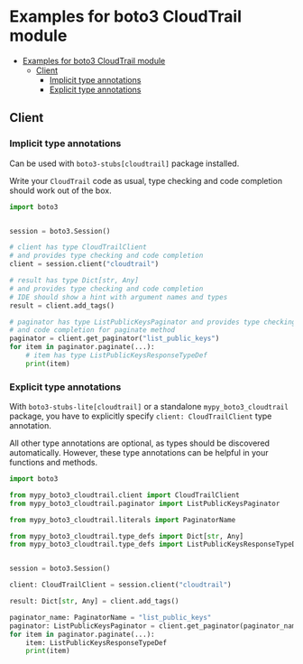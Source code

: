 <a id="examples-for-boto3-cloudtrail-module"></a>

# Examples for boto3 CloudTrail module

- [Examples for boto3 CloudTrail module](#examples-for-boto3-cloudtrail-module)
  - [Client](#client)
    - [Implicit type annotations](#implicit-type-annotations)
    - [Explicit type annotations](#explicit-type-annotations)

<a id="client"></a>

## Client

<a id="implicit-type-annotations"></a>

### Implicit type annotations

Can be used with `boto3-stubs[cloudtrail]` package installed.

Write your `CloudTrail` code as usual, type checking and code completion should
work out of the box.

```python
import boto3


session = boto3.Session()

# client has type CloudTrailClient
# and provides type checking and code completion
client = session.client("cloudtrail")

# result has type Dict[str, Any]
# and provides type checking and code completion
# IDE should show a hint with argument names and types
result = client.add_tags()

# paginator has type ListPublicKeysPaginator and provides type checking
# and code completion for paginate method
paginator = client.get_paginator("list_public_keys")
for item in paginator.paginate(...):
    # item has type ListPublicKeysResponseTypeDef
    print(item)
```

<a id="explicit-type-annotations"></a>

### Explicit type annotations

With `boto3-stubs-lite[cloudtrail]` or a standalone `mypy_boto3_cloudtrail`
package, you have to explicitly specify `client: CloudTrailClient` type
annotation.

All other type annotations are optional, as types should be discovered
automatically. However, these type annotations can be helpful in your functions
and methods.

```python
import boto3

from mypy_boto3_cloudtrail.client import CloudTrailClient
from mypy_boto3_cloudtrail.paginator import ListPublicKeysPaginator

from mypy_boto3_cloudtrail.literals import PaginatorName

from mypy_boto3_cloudtrail.type_defs import Dict[str, Any]
from mypy_boto3_cloudtrail.type_defs import ListPublicKeysResponseTypeDef


session = boto3.Session()

client: CloudTrailClient = session.client("cloudtrail")

result: Dict[str, Any] = client.add_tags()

paginator_name: PaginatorName = "list_public_keys"
paginator: ListPublicKeysPaginator = client.get_paginator(paginator_name)
for item in paginator.paginate(...):
    item: ListPublicKeysResponseTypeDef
    print(item)
```
